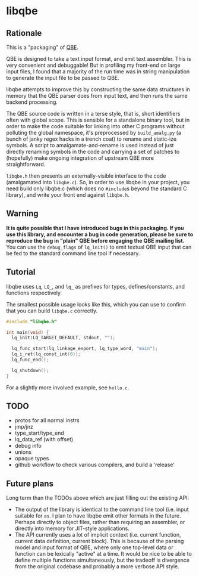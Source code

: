 # libqbe

## Rationale

This is a "packaging" of [QBE](https://c9x.me/compile/).

QBE is designed to take a text input format, and emit text assembler. This is
very convenient and debuggable! But in profiling my front-end on large input
files, I found that a majority of the run time was in string manipulation to
generate the input file to be passed to QBE.

libqbe attempts to improve this by constructing the same data structures in
memory that the QBE parser does from input text, and then runs the same backend
processing.

The QBE source code is written in a terse style, that is, short identifiers
often with global scope. This is sensible for a standalone binary tool, but in
order to make the code suitable for linking into other C programs without
polluting the global namespace, it's preprocessed by `build_amalg.py` (a bunch
of janky regex hacks in a trench coat) to rename and static-ize symbols. A
script to amalgamate-and-rename is used instead of just directly renaming
symbols in the code and carrying a set of patches to (hopefully) make ongoing
integration of upstream QBE more straightforward.

`libqbe.h` then presents an externally-visible interface to the code
(amalgamated into `libqbe.c`). So, in order to use libqbe in your project, you
need build only libqbe.c (which does no `#include`s beyond the standard C
library), and write your front end against `libqbe.h`.

## Warning

**It is quite possible that I have introduced bugs in this packaging. If you use
this library, and encounter a bug in code generation, please be sure to
reproduce the bug in "plain" QBE before engaging the QBE mailing list.** You can
use the `debug_flags` of `lq_init()` to emit textual QBE input that can be fed
to the standard command line tool if necessary.

## Tutorial

libqbe uses `Lq`, `LQ_`, and `lq_` as prefixes for types, defines/constants, and
functions respectively.

The smallest possible usage looks like this, which you can use to confirm that
you can build `libqbe.c` correctly.

```c
#include "libqbe.h"

int main(void) {
  lq_init(LQ_TARGET_DEFAULT, stdout, "");

  lq_func_start(lq_linkage_export, lq_type_word, "main");
  lq_i_ret(lq_const_int(0));
  lq_func_end();

  lq_shutdown();
}
```

For a slightly more involved example, see `hello.c`.

## TODO

- protos for all normal instrs
- jmp/jnz
- type_start/type_end
- lq_data_ref (with offset)
- debug info
- unions
- opaque types
- github workflow to check various compilers, and build a 'release'

## Future plans

Long term than the TODOs above which are just filling out the existing API:

- The output of the library is identical to the command line tool (i.e. input
  suitable for `as`. I plan to have libqbe emit other formats in the future.
  Perhaps directly to object files, rather than requiring an assembler, or
  directly into memory for JIT-style applications.
- The API currently uses a lot of implicit context (i.e. current function,
  current data definition, current block). This is because of the parsing model
  and input format of QBE, where only one top-level data or function can be
  lexically "active" at a time. It would be nice to be able to define multiple
  functions simultaneously, but the tradeoff is divergence from the original
  codebase and probably a more verbose API style.
